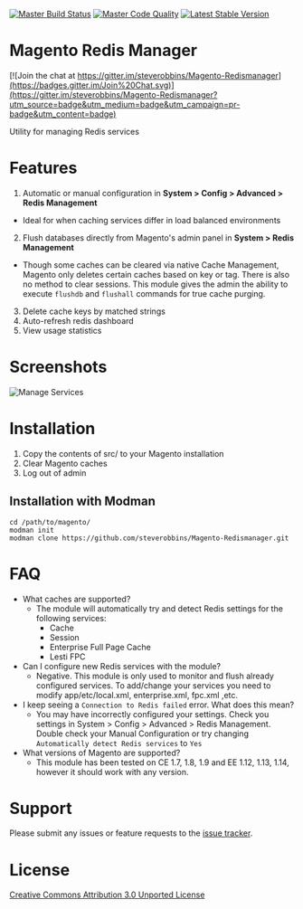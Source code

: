 [![Master Build Status](https://img.shields.io/travis/steverobbins/Magento-Redismanager/master.svg?style=flat-square)](https://travis-ci.org/steverobbins/Magento-Redismanager)
[![Master Code Quality](https://img.shields.io/scrutinizer/g/steverobbins/Magento-Redismanager/master.svg?style=flat-square)](https://scrutinizer-ci.com/g/steverobbins/Magento-Redismanager/?branch=master)
[![Latest Stable Version](https://img.shields.io/packagist/v/steverobbins/redismanager.svg?style=flat-square)](https://packagist.org/packages/steverobbins/redismanager)

Magento Redis Manager
==============================

[![Join the chat at https://gitter.im/steverobbins/Magento-Redismanager](https://badges.gitter.im/Join%20Chat.svg)](https://gitter.im/steverobbins/Magento-Redismanager?utm_source=badge&utm_medium=badge&utm_campaign=pr-badge&utm_content=badge)

Utility for managing Redis services

# Features

1. Automatic or manual configuration in **System > Config > Advanced > Redis Management**
 * Ideal for when caching services differ in load balanced environments
2. Flush databases directly from Magento's admin panel in **System > Redis Management**
 * Though some caches can be cleared via native Cache Management, Magento only deletes certain caches based on key or tag.  There is also no method to clear sessions.  This module gives the admin the ability to execute `flushdb` and `flushall` commands for true cache purging.
3. Delete cache keys by matched strings
4. Auto-refresh redis dashboard
5. View usage statistics


# Screenshots

![Manage Services](http://i.imgur.com/OQnxqiY.png)

# Installation

1. Copy the contents of src/ to your Magento installation
2. Clear Magento caches
3. Log out of admin

## Installation with Modman

    cd /path/to/magento/
    modman init
    modman clone https://github.com/steverobbins/Magento-Redismanager.git

# FAQ

* What caches are supported?
  * The module will automatically try and detect Redis settings for the following services:
    * Cache
    * Session
    * Enterprise Full Page Cache
    * Lesti FPC
* Can I configure new Redis services with the module?
  * Negative.  This module is only used to monitor and flush already configured services.  To add/change your services you need to modify app/etc/local.xml, enterprise.xml, fpc.xml ,etc.
* I keep seeing a `Connection to Redis failed` error.  What does this mean?
  * You may have incorrectly configured your settings.  Check you settings in System > Config > Advanced > Redis Management.  Double check your Manual Configuration or try changing `Automatically detect Redis services` to `Yes`
* What versions of Magento are supported?
  * This module has been tested on CE 1.7, 1.8, 1.9 and EE 1.12, 1.13, 1.14, however it should work with any version.

# Support

Please submit any issues or feature requests to the [issue tracker](https://github.com/steverobbins/Magento-Redismanager/issues).

# License

[Creative Commons Attribution 3.0 Unported License](http://creativecommons.org/licenses/by/3.0/deed.en_US)
